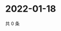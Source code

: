 # 2022-01-18

共 0 条

<!-- BEGIN WEIBO -->
<!-- 最后更新时间 Tue Jan 18 2022 03:12:38 GMT+0800 (China Standard Time) -->

<!-- END WEIBO -->
